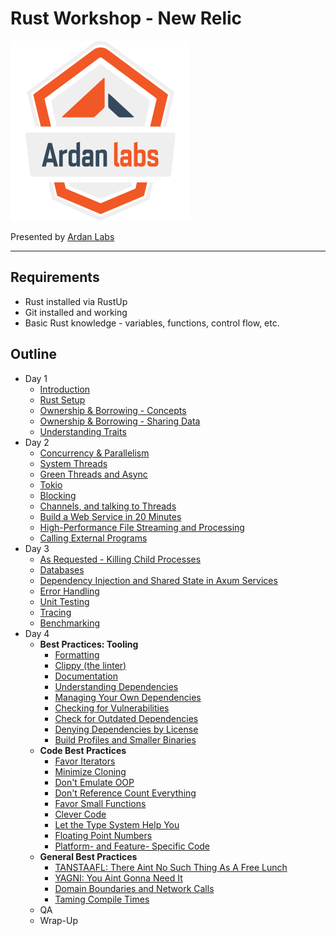 # Rust Workshop - New Relic

![](/images/ardanlabs-logo.png)

Presented by [Ardan Labs](https://www.ardanlabs.com/)

---

## Requirements

* Rust installed via RustUp
* Git installed and working
* Basic Rust knowledge - variables, functions, control flow, etc.

## Outline

* Day 1
    * [Introduction](./Day1/Introduction.md)
    * [Rust Setup](./Day1/SetupRust.md)
    * [Ownership & Borrowing - Concepts](./Day1/OwnershipConcepts.md)
    * [Ownership & Borrowing - Sharing Data](./Day1/SharingData.md)
    * [Understanding Traits](./Day1/Traits.md)
* Day 2
    * [Concurrency & Parallelism](./Day2/ConcurrencyParallelism.md)
    * [System Threads](./Day2/SystemThreads.md)
    * [Green Threads and Async](./Day2/AsyncAwait.md)
    * [Tokio](./Day2/Tokio.md)
    * [Blocking](./Day2/Blocking.md)
    * [Channels, and talking to Threads](./Day2/AsyncChannels.md)
    * [Build a Web Service in 20 Minutes](./Day2/AxumService.md)
    * [High-Performance File Streaming and Processing](./Day2/Files.md)
    * [Calling External Programs](./Day2/ExternalPrograms.md)
* Day 3
    * [As Requested - Killing Child Processes](./Day3/ChildProcess.md)
    * [Databases](./Day3/Databases.md)
    * [Dependency Injection and Shared State in Axum Services](./Day3/SharedState.md)
    * [Error Handling](./Day3/ErrorHandling.md)
    * [Unit Testing](./Day3/UnitTesting.md)
    * [Tracing](./Day3/Tracing.md)
    * [Benchmarking](./Day3/Benchmark.md)
* Day 4
    * **Best Practices: Tooling**
        * [Formatting](./Day4/Formatting.md)
        * [Clippy (the linter)](./Day4/Clippy.md)
        * [Documentation](./Day4/Documentation.md)
        * [Understanding Dependencies](./Day4/Dependencies.md)
        * [Managing Your Own Dependencies](./Day4/ManageDependencies.md)
        * [Checking for Vulnerabilities](./Day4/Audit.md)
        * [Check for Outdated Dependencies](./Day4/Outdated.md)
        * [Denying Dependencies by License](./Day4/Deny.md)
        * [Build Profiles and Smaller Binaries](./Day4/BuildProfiles.md)
    * **Code Best Practices**
        * [Favor Iterators](./Day4/Iterators.md)
        * [Minimize Cloning](./Day4/Clone.md)
        * [Don't Emulate OOP](./Day4/OOPs.md)
        * [Don't Reference Count Everything](./Day4/Rc.md)
        * [Favor Small Functions](./Day4/SmallFunctions.md)
        * [Clever Code](./Day4/Cleverness.md)
        * [Let the Type System Help You](./Day4/TypeSystem.md)
        * [Floating Point Numbers](./Day4/Floats.md)
        * [Platform- and Feature- Specific Code](./Day4/PlatformSpecific.md)
    * **General Best Practices**
        * [TANSTAAFL: There Aint No Such Thing As A Free Lunch](./Day4/TANSTAAFL.md)
        * [YAGNI: You Aint Gonna Need It](./Day4/YAGNI.md)
        * [Domain Boundaries and Network Calls](./Day4/DomainBoundaries.md)
        * [Taming Compile Times](./Day4/CompileTimes.md)
    * QA
    * Wrap-Up